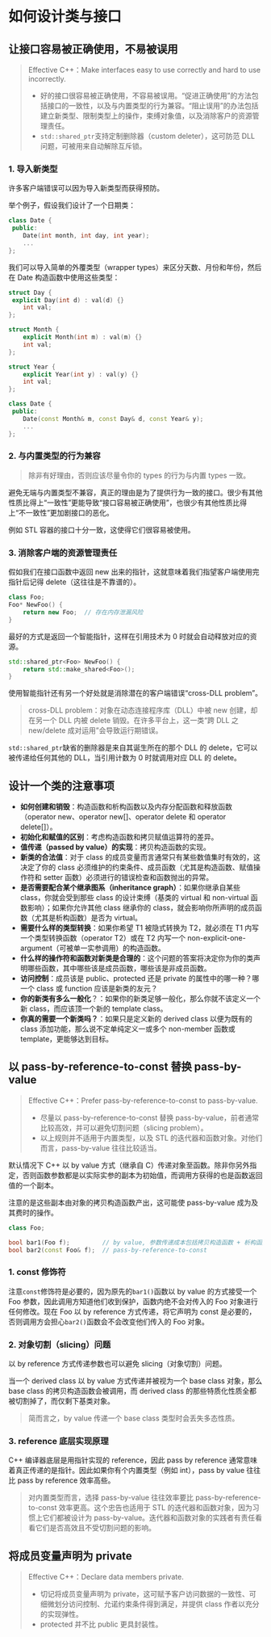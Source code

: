 # 如何设计类与接口

## 让接口容易被正确使用，不易被误用

> Effective C++：Make interfaces easy to use correctly and hard to use incorrectly.
>
> * 好的接口很容易被正确使用，不容易被误用。“促进正确使用”的方法包括接口的一致性，以及与内置类型的行为兼容。“阻止误用”的办法包括建立新类型、限制类型上的操作，束缚对象值，以及消除客户的资源管理责任。
> * `std::shared_ptr`支持定制删除器（custom deleter），这可防范 DLL 问题，可被用来自动解除互斥锁。

### 1. 导入新类型

许多客户端错误可以因为导入新类型而获得预防。

举个例子，假设我们设计了一个日期类：

```c++
class Date {
 public:
    Date(int month, int day, int year);
    ...
};
```

我们可以导入简单的外覆类型（wrapper types）来区分天数、月份和年份，然后在 Date 构造函数中使用这些类型：

```c++
struct Day {
 explicit Day(int d) : val(d) {}
    int val;
};

struct Month {
    explicit Month(int m) : val(m) {}
    int val;
};

struct Year {
    explicit Year(int y) : val(y) {}
    int val;
};

class Date {
 public:
    Date(const Month& m, const Day& d, const Year& y);
    ...
};
```

### 2. 与内置类型的行为兼容

> 除非有好理由，否则应该尽量令你的 types 的行为与内置 types 一致。

避免无端与内置类型不兼容，真正的理由是为了提供行为一致的接口。很少有其他性质比得上“一致性”更能导致“接口容易被正确使用”，也很少有其他性质比得上“不一致性”更加剧接口的恶化。

例如 STL 容器的接口十分一致，这使得它们很容易被使用。

### 3. 消除客户端的资源管理责任

假如我们在接口函数中返回 new 出来的指针，这就意味着我们指望客户端使用完指针后记得 delete（这往往是不靠谱的）。

```c++
class Foo;
Foo* NewFoo() {
    return new Foo;  // 存在内存泄漏风险
}
```

最好的方式是返回一个智能指针，这样在引用技术为 0 时就会自动释放对应的资源。

```c++
std::shared_ptr<Foo> NewFoo() {
    return std::make_shared<Foo>();
}
```

使用智能指针还有另一个好处就是消除潜在的客户端错误“cross-DLL problem”。

> cross-DLL problem：对象在动态连接程序库（DLL）中被 new 创建，却在另一个 DLL 内被 delete 销毁。在许多平台上，这一类“跨 DLL 之 new/delete 成对运用”会导致运行期错误。

`std::shared_ptr`缺省的删除器是来自其诞生所在的那个 DLL 的 delete，它可以被传递给任何其他的 DLL，当引用计数为 0 时就调用对应 DLL 的 delete。

## 设计一个类的注意事项

* **如何创建和销毁**：构造函数和析构函数以及内存分配函数和释放函数（operator new、operator new[]、operator delete 和 operator delete[]）。
* **初始化和赋值的区别**：考虑构造函数和拷贝赋值运算符的差异。
* **值传递（passed by value）的实现**：拷贝构造函数的实现。
* **新类的合法值**：对于 class 的成员变量而言通常只有某些数值集时有效的，这决定了你的 class 必须维护的约束条件、成员函数（尤其是构造函数、赋值操作符和 setter 函数）必须进行的错误检查和函数抛出的异常。
* **是否需要配合某个继承图系（inheritance graph）**：如果你继承自某些 class，你就会受到那些 class 的设计束缚（基类的 virtual 和 non-virtual 函数影响）；如果你允许其他 class 继承你的 class，就会影响你所声明的成员函数（尤其是析构函数）是否为 virtual。
* **需要什么样的类型转换**：如果你希望 T1 被隐式转换为 T2，就必须在 T1 内写一个类型转换函数（operator T2）或在 T2 内写一个 non-explicit-one-argument（可被单一实参调用）的构造函数。
* **什么样的操作符和函数对新类是合理的**：这个问题的答案将决定你为你的类声明哪些函数，其中哪些该是成员函数，哪些该是非成员函数。
* **访问控制**：成员该是 public、protected 还是 private 的属性中的哪一种？哪一个 class 或 function 应该是新类的友元？
* **你的新类有多么一般化**？：如果你的新类足够一般化，那么你就不该定义一个新 class，而应该顶一个新的 template class。
* **你真的需要一个新类吗？**：如果只是定义新的 derived class 以便为既有的 class 添加功能，那么说不定单纯定义一或多个 non-member 函数或 template，更能够达到目标。

## 以 pass-by-reference-to-const 替换 pass-by-value

> Effective C++：Prefer pass-by-reference-to-const to pass-by-value.
>
> * 尽量以 pass-by-reference-to-const 替换 pass-by-value，前者通常比较高效，并可以避免切割问题（slicing problem）。
> * 以上规则并不适用于内置类型，以及 STL 的迭代器和函数对象。对他们而言，pass-by-value 往往比较适当。

默认情况下 C++ 以 by value 方式（继承自 C）传递对象至函数。除非你另外指定，否则函数参数都是以实际实参的副本为初始值，而调用方获得的也是函数返回值的一个副本。

注意的是这些副本由对象的拷贝构造函数产出，这可能使 pass-by-value 成为及其费时的操作。

```c++
class Foo;

bool bar1(Foo f);         // by value, 参数传递成本包括拷贝构造函数 + 析构函数调用
bool bar2(const Foo& f);  // pass-by-reference-to-const
```

### 1. const 修饰符

注意`const`修饰符是必要的，因为原先的`bar1()`函数以 by value 的方式接受一个 Foo 参数，因此调用方知道他们收到保护，函数内绝不会对传入的 Foo 对象进行任何修改。现在 Foo 以 by reference 方式传递，将它声明为 const 是必要的，否则调用方会担心`bar2()`函数会不会改变他们传入的 Foo 对象。

### 2. 对象切割（slicing）问题

以 by reference 方式传递参数也可以避免 slicing（对象切割）问题。

当一个 derived class 以 by value 方式传递并被视为一个 base class 对象，那么 base class 的拷贝构造函数会被调用，而 derived class 的那些特质化性质全都被切割掉了，而仅剩下基类对象。

> 简而言之，by value 传递一个 base class 类型时会丢失多态性质。

### 3. reference 底层实现原理

C++ 编译器底层是用指针实现的 reference，因此 pass by reference 通常意味着真正传递的是指针。因此如果你有个内置类型（例如 int），pass by value 往往比 pass by reference 效率高些。

> 对内置类型而言，选择 pass-by-value 往往效率要比 pass-by-reference-to-const 效率更高。这个忠告也适用于 STL 的迭代器和函数对象，因为习惯上它们都被设计为 pass-by-value。迭代器和函数对象的实践者有责任看看它们是否高效且不受切割问题的影响。

## 将成员变量声明为 private

> Effective C++：Declare data members private.
>
> * 切记将成员变量声明为 private，这可赋予客户访问数据的一致性、可细微划分访问控制、允诺约束条件得到满足，并提供 class 作者以充分的实现弹性。
> * protected 并不比 public 更具封装性。
